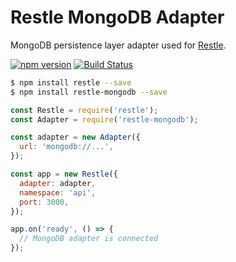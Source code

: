 # Restle MongoDB Adapter
MongoDB persistence layer adapter used for [Restle](https://github.com/dcslack/restle).

[![npm version](https://badge.fury.io/js/restle-mongodb.svg)](http://badge.fury.io/js/restle-mongodb)
[![Build Status](https://travis-ci.org/dcslack/restle-mongodb.svg)](https://travis-ci.org/dcslack/restle-mongodb)

```sh
$ npm install restle --save
$ npm install restle-mongodb --save
```

```js
const Restle = require('restle');
const Adapter = require('restle-mongodb');

const adapter = new Adapter({
  url: 'mongodb://...',
});

const app = new Restle({
  adapter: adapter,
  namespace: 'api',
  port: 3000,
});

app.on('ready', () => {
  // MongoDB adapter is connected
});
```
